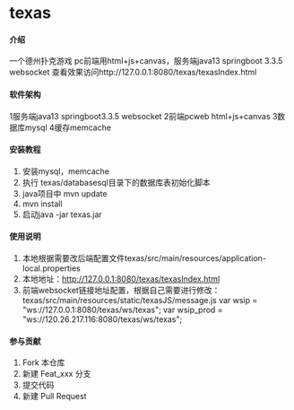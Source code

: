 # texas

#### 介绍
一个德州扑克游戏
pc前端用html+js+canvas，服务端java13 springboot 3.3.5  websocket
查看效果访问http://127.0.0.1:8080/texas/texasIndex.html

#### 软件架构
1服务端java13 springboot3.3.5 websocket
2前端pcweb html+js+canvas
3数据库mysql
4缓存memcache


#### 安装教程
1. 安装mysql，memcache
2. 执行 texas/databasesql目录下的数据库表初始化脚本
3.  java项目中 mvn update
4.  mvn install
5.  启动java -jar texas.jar

#### 使用说明

1.  本地根据需要改后端配置文件texas/src/main/resources/application-local.properties
2.   本地地址：http://127.0.0.1:8080/texas/texasIndex.html
3.  前端websocket链接地址配置，根据自己需要进行修改：
texas/src/main/resources/static/texasJS/message.js
var wsip = "ws://127.0.0.1:8080/texas/ws/texas";
var wsip_prod = "ws://120.26.217.116:8080/texas/ws/texas";

#### 参与贡献

1.  Fork 本仓库
2.  新建 Feat_xxx 分支
3.  提交代码
4.  新建 Pull Request


